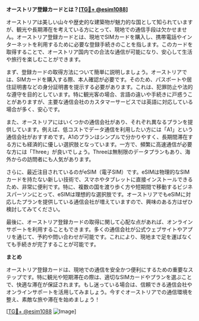 **オーストリア登録カードとは？[[TG💪+ @esim1088](https://t.me/s/esim1088)]**

オーストリアは美しい山々や歴史的な建築物が魅力的な国として知られていますが、観光や長期滞在を考えている方にとって、現地での通信手段は欠かせません。オーストリア登録カードとは、現地でSIMカードを購入し、携帯電話やインターネットを利用するために必要な登録手続きのことを指します。このカードを取得することで、オーストリア国内での合法な通信が可能になり、安心して生活や旅行を楽しむことができます。

まず、登録カードの取得方法について簡単に説明しましょう。オーストリアでは、SIMカードを購入する際、本人確認が必要です。そのため、パスポートや居住証明書などの身分証明書を提示する必要があります。これは、犯罪防止や法的な遵守を目的としています。特に観光客の場合、言語の違いや手続きに戸惑うことがありますが、主要な通信会社のカスタマーサービスでは英語に対応している場合が多く、安心です。

また、オーストリアにはいくつかの通信会社があり、それぞれ異なるプランを提供しています。例えば、低コストでデータ通信を利用したい方には「A1」という通信会社がおすすめです。A1のプランはシンプルで分かりやすく、長期間滞在する方にも経済的に優しい選択肢となっています。一方で、頻繁に高速通信が必要な方には「Three」が良いでしょう。Threeは無制限のデータプランもあり、海外からの訪問者にも人気があります。

さらに、最近注目されているのがeSIM（電子SIM）です。eSIMは物理的なSIMカードを持たない新しい技術で、スマホやタブレットに直接インストールできるため、非常に便利です。特に、複数の国を渡り歩く方や短期間で移動するビジネスパーソンにとって、eSIMは理想的な選択肢です。オーストリアでもeSIMに対応したプランを提供している通信会社が増えていますので、興味のある方はぜひ検討してみてください。

最後に、オーストリア登録カードの取得に関して心配な点があれば、オンラインサポートを利用することもできます。多くの通信会社が公式ウェブサイトやアプリを通じて、予約や問い合わせが可能です。これにより、現地まで足を運ばなくても手続きが完了することが可能です。

**まとめ**

オーストリア登録カードは、現地での通信を安全かつ便利にするための重要なステップです。特に観光や短期滞在の際は、適切なSIMカードやプランを選ぶことで、快適な滞在が保証されます。もし迷っている場合は、信頼できる通信会社やオンラインサポートを活用してみましょう。今すぐオーストリアでの通信環境を整え、素敵な旅や滞在を始めましょう！

[[TG💪+ @esim1088](https://t.me/s/esim1088) ![Image](https://i.postimg.cc/Y0z9fWf4/image.png)]
